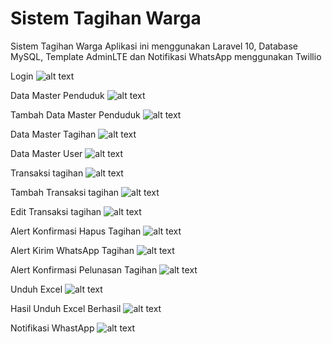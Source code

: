 # Sistem Tagihan Warga
Sistem Tagihan Warga
Aplikasi ini menggunakan Laravel 10, Database MySQL, Template AdminLTE dan Notifikasi WhatsApp menggunakan Twillio

Login
![alt text](https://github.com/putri-suci-aliyah/sistem_tagihan/blob/main/img/LOGIN.png?raw=true)

Data Master Penduduk
![alt text](https://github.com/putri-suci-aliyah/sistem_tagihan/blob/main/img/MASTER%20DATA%20PENDUDUK.png?raw=true)

Tambah Data Master Penduduk
![alt text](https://github.com/putri-suci-aliyah/sistem_tagihan/blob/main/img/TAMBAH%20TRANSAKSI%20TAGIHAN.png?raw=true)

Data Master Tagihan
![alt text](https://github.com/putri-suci-aliyah/sistem_tagihan/blob/main/img/MASTER%20DATA%20TAGIHAN.png?raw=true)

Data Master User
![alt text](https://github.com/putri-suci-aliyah/sistem_tagihan/blob/main/img/MASTER%20DATA%20USER.png?raw=true)

Transaksi tagihan
![alt text](https://github.com/putri-suci-aliyah/sistem_tagihan/blob/main/img/TRANSAKSI%20TAGIHAN.png?raw=true)

Tambah Transaksi tagihan
![alt text](https://github.com/putri-suci-aliyah/sistem_tagihan/blob/main/img/TAMBAH%20TRANSAKSI%20TAGIHAN.png?raw=true)

Edit Transaksi tagihan
![alt text](https://github.com/putri-suci-aliyah/sistem_tagihan/blob/main/img/EDIT%20TRANSAKSI%20TAGIHAN.png?raw=true)

Alert Konfirmasi Hapus Tagihan
![alt text](https://github.com/putri-suci-aliyah/sistem_tagihan/blob/main/img/ALERT%20HAPUS%20TRANSAKSI%20TAGIHAN.png?raw=true)

Alert Kirim WhatsApp Tagihan
![alt text](https://github.com/putri-suci-aliyah/sistem_tagihan/blob/main/img/ALERT%20KONFORMASI%20WHATSAPP%20TRANSAKSI%20TAGIHAN.png?raw=true)

Alert Konfirmasi Pelunasan Tagihan
![alt text](https://github.com/putri-suci-aliyah/sistem_tagihan/blob/main/img/ALERT%20PELUNASAN%20TRANSAKSI%20TAGIHAN.png?raw=true)

Unduh Excel
![alt text](https://github.com/putri-suci-aliyah/sistem_tagihan/blob/main/img/UNDUH%20EXCEL.png?raw=true)

Hasil Unduh Excel Berhasil
![alt text](https://github.com/putri-suci-aliyah/sistem_tagihan/blob/main/img/UNDUH%20EXCEL%20BERHASIL.png?raw=true)

Notifikasi WhastApp
![alt text](https://github.com/putri-suci-aliyah/sistem_tagihan/blob/main/img/NOTIFIKASI%20WHATSAPP.png?raw=true)

